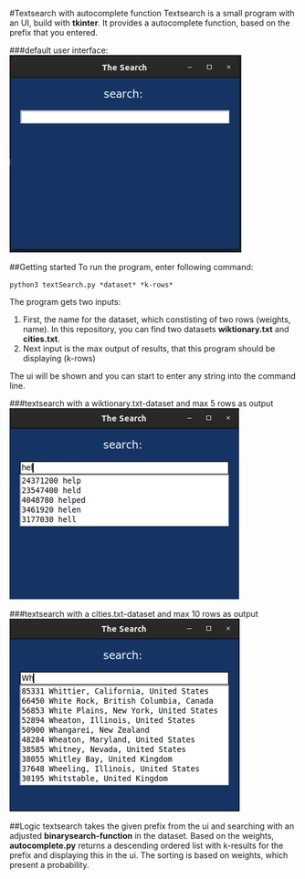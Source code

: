 #Textsearch with autocomplete function
Textsearch is a small program with an UI, build with **tkinter**. It provides a autocomplete function, based on the prefix that you entered. 

###default user interface:
![alt text](img/textSearch-wiktionary.png "Userinterface")

##Getting started
To run the program, enter following command:

```
python3 textSearch.py *dataset* *k-rows*
```
The program gets two inputs:
1. First, the name for the dataset, which constisting of two rows (weights, name). In this repository, you can find two datasets **wiktionary.txt** and **cities.txt**. 
2. Next input is the max output of results, that this program should be displaying (k-rows)

The ui will be shown and you can start to enter any string into the command line.

###textsearch with a wiktionary.txt-dataset and max 5 rows as output
![alt text](img/textSearch-wiktionary2.png "Userinterface with 5 rows")

###textsearch with a cities.txt-dataset and max 10 rows as output
![alt text](img/textSearch-cities.png "Userinterface with 10 rows")

##Logic
textsearch takes the given prefix from the ui and searching with an adjusted **binarysearch-function** in the dataset. Based on the weights, **autocomplete.py** returns a descending ordered list with k-results for the prefix and displaying this in the ui. The sorting is based on weights, which present a probability. 